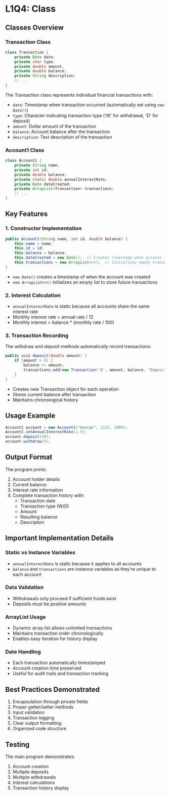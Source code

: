 # L1Q4: Class

## Classes Overview

### Transaction Class
```java
class Transaction {
    private Date date;
    private char type;
    private double amount;
    private double balance;
    private String description;
    // ...
}
```

The Transaction class represents individual financial transactions with:
- `date`: Timestamp when transaction occurred (automatically set using `new Date()`)
- `type`: Character indicating transaction type ('W' for withdrawal, 'D' for deposit)
- `amount`: Dollar amount of the transaction
- `balance`: Account balance after the transaction
- `description`: Text description of the transaction

### Account1 Class
```java
class Account1 {
    private String name;
    private int id;
    private double balance;
    private static double annualInterestRate;
    private Date dateCreated;
    private ArrayList<Transaction> transactions;
    // ...
}
```

## Key Features

### 1. Constructor Implementation
```java
public Account1(String name, int id, double balance) {
    this.name = name;
    this.id = id;
    this.balance = balance;
    this.dateCreated = new Date();  // Creates timestamp when account is opened
    this.transactions = new ArrayList<>();  // Initializes empty transaction list
}
```
- `new Date()` creates a timestamp of when the account was created
- `new ArrayList<>()` initializes an empty list to store future transactions

### 2. Interest Calculation
- `annualInterestRate` is static because all accounts share the same interest rate
- Monthly interest rate = annual rate / 12
- Monthly interest = balance * (monthly rate / 100)

### 3. Transaction Recording
The withdraw and deposit methods automatically record transactions:
```java
public void deposit(double amount) {
    if (amount > 0) {
        balance += amount;
        transactions.add(new Transaction('D', amount, balance, "Deposit"));
    }
}
```
- Creates new Transaction object for each operation
- Stores current balance after transaction
- Maintains chronological history

## Usage Example
```java
Account1 account = new Account1("George", 1122, 1000);
Account1.setAnnualInterestRate(1.5);
account.deposit(30);
account.withdraw(5);
```

## Output Format
The program prints:
1. Account holder details
2. Current balance
3. Interest rate information
4. Complete transaction history with:
   - Transaction date
   - Transaction type (W/D)
   - Amount
   - Resulting balance
   - Description

## Important Implementation Details

### Static vs Instance Variables
- `annualInterestRate` is static because it applies to all accounts
- `balance` and `transactions` are instance variables as they're unique to each account

### Data Validation
- Withdrawals only proceed if sufficient funds exist
- Deposits must be positive amounts

### ArrayList Usage
- Dynamic array list allows unlimited transactions
- Maintains transaction order chronologically
- Enables easy iteration for history display

### Date Handling
- Each transaction automatically timestamped
- Account creation time preserved
- Useful for audit trails and transaction tracking

## Best Practices Demonstrated
1. Encapsulation through private fields
2. Proper getter/setter methods
3. Input validation
4. Transaction logging
5. Clear output formatting
6. Organized code structure

## Testing
The main program demonstrates:
1. Account creation
2. Multiple deposits
3. Multiple withdrawals
4. Interest calculations
5. Transaction history display